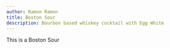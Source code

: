 ```yaml
---
author: Ramon Ramon
title: Boston Sour
description: Bourbon based whiskey cocktail with Egg White
---
```


This is a Boston Sour
